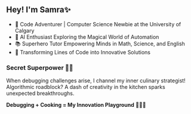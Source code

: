 ## Hey! I'm Samra✨

* 🚀 Code Adventurer | Computer Science Newbie at the University of Calgary
* 🤖 AI Enthusiast Exploring the Magical World of Automation
* 📚 Superhero Tutor Empowering Minds in Math, Science, and English
* 💖 Transforming Lines of Code into Innovative Solutions

### Secret Superpower 🍳🔮
When debugging challenges arise, I channel my inner culinary strategist! 
Algorithmic roadblock? A dash of creativity in the kitchen sparks unexpected breakthroughs.

**Debugging + Cooking = My Innovation Playground** 🧑‍💻🥘


